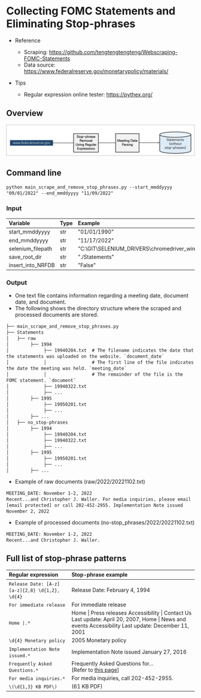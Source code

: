 # Collecting FOMC Statements and Eliminating Stop-phrases

* Reference
    - Scraping: https://github.com/tengtengtengteng/Webscraping-FOMC-Statements
    - Data source: https://www.federalreserve.gov/monetarypolicy/materials/

* Tips
    - Regular expression online tester: https://pythex.org/

## Overview
![overview](./assets/overview.png)

## Command line
```
python main_scrape_and_remove_stop_phrases.py --start_mmddyyyy "09/01/2022" --end_mmddyyyy "11/09/2022"
```

### Input
| Variable           | Type | Example                                                             |
| :----------------- | :--- | :------------------------------------------------------------------ |
| start\_mmddyyyy    | str  | "01/01/1990"                                                        |
| end\_mmddyyyy      | str  | "11/17/2022"                                                        |
| selenium\_filepath | str  | "C:\\GIT\\SELENIUM\_DRIVERS\\chromedriver\_win32\\chromedriver.exe" |
| save\_root\_dir    | str  | "./Statements"                                                      |
| insert\_into\_NRFDB      | str  | "False"                                                       |

### Output 
* One text file contains information regarding a meeting date, document date, and document.
* The following shows the directory structure where the scraped and processed documents are stored.
```
├── main_scrape_and_remove_stop_phrases.py
├── Statements
│   ├── raw
│        ├── 1994
│             ├── 19940204.txt  # The filename indicates the date that the statements was uploaded on the website. `document_date`
│             │					# The first line of the file indicates the date the meeting was held. `meeting_date`
│             │					# The remainder of the file is the FOMC statement. `document`
│             ├── 19940322.txt
│             ├── ...
│        ├── 1995
│             ├── 19950201.txt
│             ├── ...
│        ├── ...
│   ├── no_stop-phrases
│        ├── 1994
│             ├── 19940204.txt
│             ├── 19940322.txt
│             ├── ...
│        ├── 1995
│             ├── 19950201.txt
│             ├── ...
│        ├── ...
```

* Example of raw documents (raw/2022/20221102.txt)
```
MEETING_DATE: November 1-2, 2022
Recent...and Christopher J. Waller. For media inquiries, please email [email protected] or call 202-452-2955. Implementation Note issued November 2, 2022
```

* Example of processed documents (no-stop_phrases/2022/20221102.txt)
```
MEETING_DATE: November 1-2, 2022
Recent...and Christopher J. Waller. 
```

## Full list of stop-phrase patterns
| Regular expression                                             | Stop-phrase example                                                                                                                                               |
| :--------------------------------------------------------------- | :---------------------------------------------------------------------------------------------------------------------------------------------------------------- |
| `Release Date: [A-z][a-z]{2,8} \d{1,2}, \d{4}` | Release Date: February 4, 1994 |
| `For immediate release`                          | For immediate release  |
| `Home \|.*`                                     | Home \| Press releases Accessibility \| Contact Us Last update: April 20, 2007, Home \| News and events Accessibility Last update: December 11, 2001          |
| `\d{4} Monetary policy`                         | 2005 Monetary policy |
| `Implementation Note issued.*`                  | Implementation Note issued January 27, 2016 |
| `Frequently Asked Questions.*`                  | Frequently Asked Questions for…<br>[Refer to <a href="https://www.federalreserve.gov/newsevents/pressreleases/monetary20191011a.htm">this page</a>] |
| `For media inquiries.*`                         | For media inquiries, call 202-452-2955. |
| `\(\d{1,3} KB PDF\)`                          | (61 KB PDF) |
